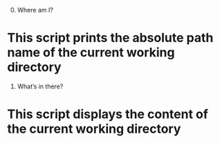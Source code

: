 0. Where am I?
# This script prints the absolute path name of the current working directory
1. What’s in there?
# This script displays the content of the current working directory
